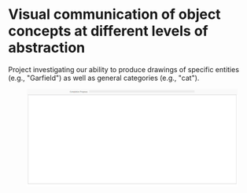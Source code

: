 # Visual communication of object concepts at different levels of abstraction

Project investigating our ability to produce drawings of specific entities (e.g., "Garfield") as well as general categories (e.g., "cat").

<p align="center" style="font-size: smaller">
  <img width="85%" src="https://github.com/cogtoolslab/photodraw_cogsci2021/blob/master/experiments/instancedraw_photo/stimuli/instance_photo_screencap.gif"></img>
</p>
